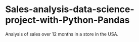 # Sales-analysis-data-science-project-with-Python-Pandas
Analysis of sales over 12 months in a store in the USA.
